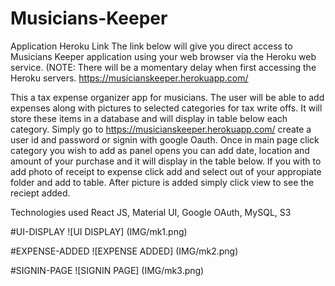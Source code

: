 # Musicians-Keeper
Application Heroku Link The link below will give you direct access to Musicians Keeper application using your web browser via the Heroku web service. (NOTE: There will be a momentary delay when first accessing the Heroku servers. https://musicianskeeper.herokuapp.com/

This a tax expense organizer app for musicians. The user will be able to add expenses 
along with pictures to selected categories for tax write offs. It will store these 
items in a database and will display in table below each category. Simply go to 
https://musicianskeeper.herokuapp.com/ create a user id and password or signin with 
google Oauth. Once in main page click category you wish to add as panel opens you can 
add date, location and amount of your purchase and it will display in the table below.
If you with to add photo of receipt to expense click add and select out of your appropiate
folder and add to table. After picture is added simply click view to see the reciept added.

Technologies used React JS, Material UI, Google OAuth, MySQL, S3

#UI-DISPLAY
![UI DISPLAY] (IMG/mk1.png)

#EXPENSE-ADDED 
![EXPENSE ADDED] (IMG/mk2.png)

#SIGNIN-PAGE
![SIGNIN PAGE] (IMG/mk3.png)


